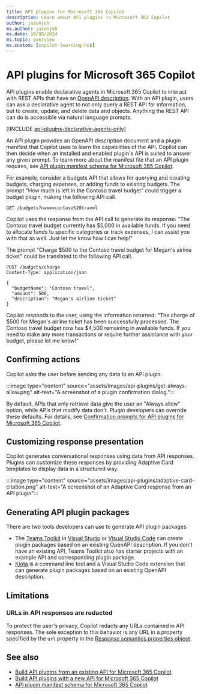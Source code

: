 ```yaml
---
title: API plugins for Microsoft 365 Copilot
description: Learn about API plugins in Microsoft 365 Copilot
author: jasonjoh
ms.author: jasonjoh
ms.date: 10/08/2024
ms.topic: overview
ms.custom: [copilot-learning-hub]
---
```


# API plugins for Microsoft 365 Copilot

API plugins enable declarative agents in Microsoft 365 Copilot to interact with REST APIs that have an [OpenAPI description](https://www.openapis.org/what-is-openapi). With an API plugin, users can ask a declarative agent to not only query a REST API for information, but to create, update, and delete data and objects. Anything the REST API can do is accessible via natural language prompts.

[!INCLUDE [api-plugins-declarative-agents-only](includes/api-plugins-declarative-agents-only.md)]

An API plugin provides an OpenAPI description document and a plugin manifest that Copilot uses to learn the capabilities of the API. Copilot can then decide when an installed and enabled plugin's API is suited to answer any given prompt. To learn more about the manifest file that an API plugin requires, see [API plugin manifest schema for Microsoft 365 Copilot](./api-plugin-manifest.md).

For example, consider a budgets API that allows for querying and creating budgets, charging expenses, or adding funds to existing budgets. The prompt "How much is left in the Contoso travel budget" could trigger a budget plugin, making the following API call.

```http
GET /budgets?name=contoso%20travel
```

Copilot uses the response from the API call to generate its response: "The Contoso travel budget currently has $5,000 in available funds. If you need to allocate funds to specific categories or track expenses, I can assist you with that as well. Just let me know how I can help!"

The prompt "Charge $500 to the Contoso travel budget for Megan's airline ticket" could be translated to the following API call.

```http
POST /budgets/charge
Content-Type: application/json

{
  "budgetName": "Contoso travel",
  "amount": 500,
  "description": "Megan's airline ticket"
}
```

Copilot responds to the user, using the information returned: "The charge of $500 for Megan's airline ticket has been successfully processed. The Contoso travel budget now has $4,500 remaining in available funds. If you need to make any more transactions or require further assistance with your budget, please let me know!"

## Confirming actions

Copilot asks the user before sending any data to an API plugin.

:::image type="content" source="assets/images/api-plugins/get-always-allow.png" alt-text="A screenshot of a plugin confirmation dialog.":::

By default, APIs that only retrieve data give the user an "Always allow" option, while APIs that modify data don't. Plugin developers can override these defaults. For details, see [Confirmation prompts for API plugins for Microsoft 365 Copilot](api-plugin-confirmation-prompts.md).

## Customizing response presentation

Copilot generates conversational responses using data from API responses. Plugins can customize these responses by providing Adaptive Card templates to display data in a structured way.

:::image type="content" source="assets/images/api-plugins/adaptive-card-citation.png" alt-text="A screenshot of an Adaptive Card response from an API plugin":::

## Generating API plugin packages

There are two tools developers can use to generate API plugin packages.

- The [Teams Toolkit](https://marketplace.visualstudio.com/items?itemName=TeamsDevApp.ms-teams-vscode-extension) in [Visual Studio](https://visualstudio.microsoft.com/) or [Visual Studio Code](https://code.visualstudio.com/) can create plugin packages based on an existing OpenAPI description. If you don't have an existing API, Teams Toolkit also has starter projects with an example API and corresponding plugin package.
- [Kiota](/openapi/kiota/overview) is a command line tool and a Visual Studio Code extension that can generate plugin packages based on an existing OpenAPI description.

## Limitations

### URLs in API responses are redacted

To protect the user's privacy, Copilot redacts any URLs contained in API responses. The sole exception to this behavior is any URL in a property specified by the `url` property in the [Response semantics properties object](api-plugin-manifest.md#response-semantics-properties-object).

## See also

- [Build API plugins from an existing API for Microsoft 365 Copilot](build-api-plugins-existing-api.md)
- [Build API plugins with a new API for Microsoft 365 Copilot](build-api-plugins-new-api.md)
- [API plugin manifest schema for Microsoft 365 Copilot](./api-plugin-manifest.md)
